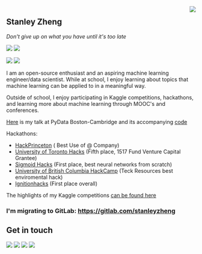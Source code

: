 <a href="#">
<img align="right" src="https://github-readme-stats.vercel.app/api?username=stanleyjzheng&show_icons=true&hide_border=true&icon_color=586069&title_color=a0a9af">
</a>

## Stanley Zheng

*Don't give up on what you have until it's too late*

![](https://komarev.com/ghpvc/?username=stanleyjzheng)
![](https://img.shields.io/badge/-Python-165caa?style=flat-square&logo=Python&logoColor=fff)

![](https://img.shields.io/badge/-PyTorch-e34f26?style=flat-square&logo=PyTorch&logoColor=fff)
![](https://img.shields.io/badge/-TensorFlow-FF6F00?style=flat-square&logo=TensorFlow&logoColor=fff)

I am an open-source enthusiast and an aspiring machine learning engineer/data scientist. While at school, I enjoy learning about topics that machine learning can be applied to in a meaningful way. 

Outside of school, I enjoy participating in Kaggle competitions, hackathons, and learning more about machine learning through MOOC's and conferences.

[Here](https://www.youtube.com/watch?v=c8uWUOSGYUI) is my talk at PyData Boston-Cambridge and its accompanying [code](https://github.com/stanleyjzheng/PyData)

Hackathons:
- [HackPrinceton](https://devpost.com/software/open4collab-social-media-for-developers) ( Best Use of @ Company)
- [University of Toronto Hacks](https://devpost.com/software/stegano-end-to-end-steganlaysis-tool) (Fifth place, 1517 Fund Venture Capital Grantee)
- [Sigmoid Hacks](https://devpost.com/software/pulse-it) (First place, best neural networks from scratch)
- [University of British Columbia HackCamp](https://devpost.com/software/drought-watch) (Teck Resources best enviromental hack)
- [Ignitionhacks](https://devpost.com/software/project-sigma-submission-nlp) (First place overall)

The highlights of my Kaggle competitions [can be found here](https://gist.github.com/stanleyjzheng/96f3455c2ae8842b90f175fc34bd63e6)

### I'm migrating to GitLab: https://gitlab.com/stanleyzheng

## Get in touch

[![](https://img.shields.io/badge/-Email-D44638?style=flat-square&logo=Mail.RU&logoColor=white&labelColor=c14438)](mailto:stanleyjzheng@gmail.com)
[![](https://img.shields.io/badge/-LinkedIn-0E76A8?style=flat-square&logo=LinkedIn&logoColor=fff)](https://www.linkedin.com/in/stanleyjzheng/)
[![](https://img.shields.io/badge/-Kaggle-20beff?style=flat-square&logo=Kaggle&logoColor=fff)](https://www.kaggle.com/stanleyjzheng)
[![](https://img.shields.io/badge/-Devpost-003e54?style=flat-square&logo=Devpost&logoColor=fff)](https://devpost.com/StanleyjZheng)
